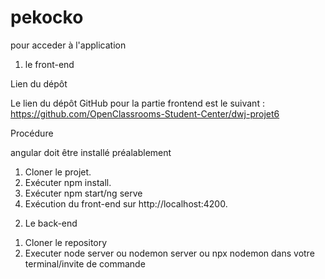 # pekocko
pour acceder à l'application 

1) le front-end

Lien du dépôt

Le lien du dépôt GitHub pour la partie frontend est le suivant : https://github.com/OpenClassrooms-Student-Center/dwj-projet6

Procédure

angular doit être installé préalablement

1. Cloner le projet.
2. Exécuter npm install.
3. Exécuter npm start/ng serve
4. Exécution du front-end  sur ​http://localhost:4200​.


2) Le back-end

1. Cloner le repository
2. Executer node server ou nodemon server ou npx nodemon dans votre terminal/invite de commande
